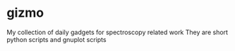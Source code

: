 # gizmo
My collection of daily gadgets for spectroscopy related work
They are short python scripts and gnuplot scripts
